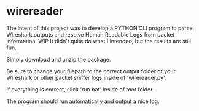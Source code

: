 # wirereader
The intent of this project was to develop a PYTHON CLI program to parse Wireshark outputs and resolve Human Readable Logs from packet information. WIP
It didn't quite do what I intended, but the results are still fun.

Simply download and unzip the package.

Be sure to change your filepath to the correct output folder of your Wireshark or other packet sniffer logs inside of 'wirereader.py'.

If everything is correct, click 'run.bat' inside of root folder.

The program should run automatically and output a nice log.
